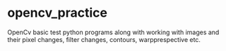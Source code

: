 # opencv_practice

OpenCv basic test python programs along with working with images and their pixel changes, filter changes, contours, warpprespective etc.
